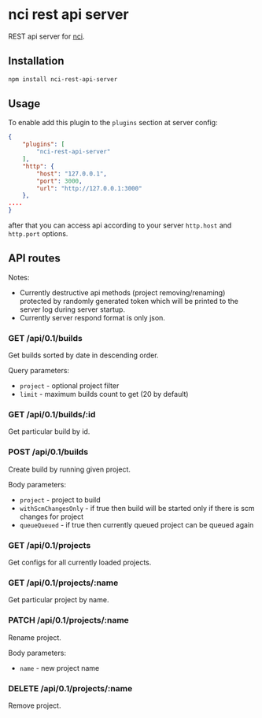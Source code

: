 # nci rest api server

REST api server for [nci](https://github.com/node-ci/nci).


## Installation

```sh
npm install nci-rest-api-server
```


## Usage

To enable add this plugin to the `plugins` section at server config:

```json
{
    "plugins": [
        "nci-rest-api-server"
    ],
    "http": {
        "host": "127.0.0.1",
        "port": 3000,
        "url": "http://127.0.0.1:3000"
    },
....
}
```

after that you can access api according to your server `http.host` and
`http.port` options.


## API routes

Notes:

 - Currently destructive api methods (project removing/renaming)
protected by randomly generated token which will be printed to the server log
during server startup.
 - Currently server respond format is only json.


### GET /api/0.1/builds

Get builds sorted by date in descending order.

Query parameters:
 - `project` - optional project filter
 - `limit` - maximum builds count to get (20 by default)


### GET /api/0.1/builds/:id

Get particular build by id.


### POST /api/0.1/builds

Create build by running given project.

Body parameters:
 - `project` - project to build
 - `withScmChangesOnly` - if true then build will be started only if
there is scm changes for project
 - `queueQueued` - if true then currently queued project can be queued
again


### GET /api/0.1/projects

Get configs for all currently loaded projects.


### GET /api/0.1/projects/:name

Get particular project by name.


### PATCH /api/0.1/projects/:name

Rename project.

Body parameters:
 - `name` - new project name


### DELETE /api/0.1/projects/:name

Remove project.
